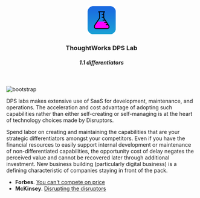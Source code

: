 <div align="center">
	<p>
		<img alt="CircleCI Logo" src="https://github.com/ThoughtWorks-DPS/lab-documentation/blob/master/doc/img/dps-lab.png?sanitize=true" width="75" />
	</p>
  <h3>ThoughtWorks DPS Lab</h3>
  <h5>1.1 differentiators</h5>
</div>
<br />

![bootstrap](https://img.shields.io/badge/document-EarlyDraft-yellow.svg?style=for-the-badge&logo=markdown)    

DPS labs makes extensive use of SaaS for development, maintenance, and operations. The acceleration and cost advantage of adopting such capabilities rather than either self-creating or self-managing is at the heart of technology choices made by Disruptors.  

Spend labor on creating and maintaining the capabilities that are your strategic differentiators amongst your competitors. Even if you have the financial resources to easily support internal development or maintenance of non-differentiated capabilities, the opportunity cost of delay negates the perceived value and cannot be recovered later through additional investment. New business building (particularly digital business) is a defining characteristic of companies staying in front of the pack.   

* **Forbes**. [You can't compete on price](https://www.forbes.com/sites/bernhardschroeder/2019/03/08/you-cant-compete-on-price-long-term-14-ways-to-strategically-differentiate-your-brand/?sh=2b516ad6547f)
* **McKinsey**. [Disrupting the disruptors](https://www.mckinsey.com/industries/financial-services/our-insights/disrupting-the-disruptors-business-building-for-banks)

